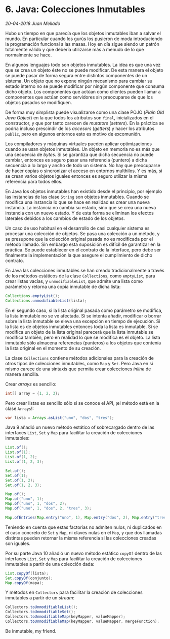 # 6. Java: Colecciones Inmutables

_20-04-2018_ _Juan Mellado_

Hubo un tiempo en que parecía que los objetos inmutables iban a salvar el mundo. En particular cuando los gurús los pusieron de moda introduciendo la programación funcional a las masas. Hoy en día sigue siendo un patrón totalmente válido y que debería utilizarse más a menudo de lo que normalmente se hace.

En algunos lenguajes todo son objetos inmutables. La idea es que una vez que se crea un objeto éste no se puede modificar. De esta manera el objeto se puede pasar de forma segura entre distintos componentes de un sistema. Un objeto que no expone ningún mecanismo para cambiar su estado interno no se puede modificar por ningún componente que consuma dicho objeto. Los componentes que actúan como clientes pueden llamar a componentes que actúan como servidores sin preocuparse de que los objetos pasados se modifiquen.

De forma muy simplista puede visualizarse como una clase POJO (_Plain Old Java Object_) en la que todos los atributos son ```final```, inicializados en el constructor, y que por tanto carecen de _mutators_ (_setters_). En la práctica se podría incluso prescindir de los _accesors_ (_getters_) y hacer los atributos ```public```, pero en algunos entornos esto es motivo de excomunión.

Los compiladores y máquinas virtuales pueden aplicar optimizaciones cuando se usan objetos inmutables. Un objeto en memoria no es más que una secuencia de _bytes_. Si se garantiza que dicha secuencia no puede cambiar, entonces es seguro pasar una referencia (puntero) a dicha secuencia a lo largo y ancho de todo un sistema. No hay que preocuparse de hacer copias o sincronizar el acceso en entornos multhilos. Y es más, si se crean varios objetos iguales entonces es seguro utilizar la misma referencia para todos ellos.

En Java los objetos inmutables han existido desde el principio, por ejemplo las instancias de las clase ```String``` son objetos inmutables. Cuando se modifica una instancia lo que se hace en realidad es crear una nueva instancia. La instancia no cambia su estado, sino que se crea una nueva instancia con un nuevo estado. Y de esta forma se eliminan los efectos laterales debidos a los cambios de estado de los objetos.

Un caso de uso habitual en el desarrollo de casi cualquier sistema es procesar una colección de objetos. Se pasa una colección a un método, y se presupone que la colección original pasada no es modificada por el método llamado. Sin embargo esta suposición es difícil de garantizar en la práctica. Se puede establecer en el contrato de la interface, pero debe ser finalmente la implementación la que asegure el cumplimiento de dicho contrato.

En Java las colecciones inmutables se han creado tradicionalmente a través de los métodos estáticos de la clase ```Collections```, como ```emptyList```, para crear listas vacías, y ```unmodifiableList```, que admite una lista como parámetro y retorna una copia inmutable de dicha lista:

```java
Collections.emptyList();
Collections.unmodifiableList(lista);
```

En el segundo caso, si la lista original pasada como parámetro se modifica, la lista inmutable no se ve afectada. Si se intenta añadir, modificar o borrar sobre la lista inmutable se eleva una excepción en tiempo de ejecución. Si la lista es de objetos inmutables entonces toda la lista es inmutable. Si se modifica un objeto de la lista original parecerá que la lista inmutable se modifica también, pero en realidad lo que se modifica es el objeto. La lista inmutable sólo almacena referencias (punteros) a los objetos que contenía la lista original en el momento de su creación.

La clase ```Collections``` contiene métodos adicionales para la creación de otros tipos de colecciones inmutables, como ```Map``` y ```Set```. Pero Java en si mismo carece de una sintaxis que permita crear colecciones _inline_ de manera sencilla.

Crear _arrays_ es sencillo:

```java
int[] array = {1, 2, 3};
```

Pero crear listas es sencillo sólo si se conoce el API, ¡el método está en la clase ```Arrays```!:

```java
var lista = Arrays.asList("uno", "dos", "tres");
```

Java 9 añadió un nuevo método estático of sobrecargado dentro de las interfaces ```List```, ```Set``` y ```Map``` para facilitar la creación de colecciones inmutables:

```java
List.of();
List.of(1);
List.of(1, 2);
List.of(1, 2, 3);

Set.of();
Set.of(1);
Set.of(1, 2);
Set.of(1, 2, 3);

Map.of();
Map.of("uno", 1);
Map.of("uno", 1, "dos", 2);
Map.of("uno", 1, "dos", 2, "tres", 3);

Map.ofEntries(Map.entry("uno", 1), Map.entry("dos", 2), Map.entry("tres", 3));
```

Teniendo en cuenta que estas factorías no admiten nulos, ni duplicados en el caso concreto de ```Set``` y ```Map```, ni claves nulas en el ```Map```, y que dos llamadas distintas pueden retornar la misma referencia si las colecciones creadas son iguales.

Por su parte Java 10 añadió un nuevo método estático ```copyOf``` dentro de las interfaces ```List```, ```Set``` y ```Map``` para facilitar la creación de colecciones inmutables a partir de una colección dada:

```java
List.copyOf(lista);
Set.copyOf(conjunto);
Map.copyOf(mapa);
```

Y métodos en ```Collectors``` para facilitar la creación de colecciones inmutables a partir de un _stream_:

```java
Collectors.toUnmodifiableList();
Collectors.toUnmodifiableSet();
Collectors.toUnmodifiableMap(keyMapper, valueMapper);
Collectors.toUnmodifiableMap(keyMapper, valueMapper, mergeFunction);
```

Be inmutable, my friend.
